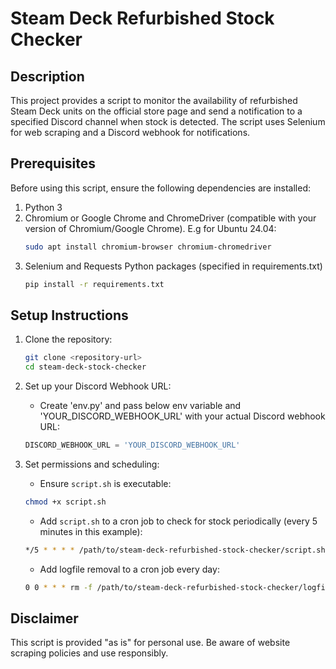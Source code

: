 # Steam Deck Refurbished Stock Checker

## Description

This project provides a script to monitor the availability of refurbished Steam Deck units on the official store page and send a notification to a specified Discord channel when stock is detected. The script uses Selenium for web scraping and a Discord webhook for notifications.

## Prerequisites

Before using this script, ensure the following dependencies are installed:

1. Python 3 
2. Chromium or Google Chrome and ChromeDriver (compatible with your version of Chromium/Google Chrome). E.g for Ubuntu 24.04:
    ```sh
    sudo apt install chromium-browser chromium-chromedriver
    ```
4. Selenium and Requests Python packages (specified in requirements.txt)
    ```sh
    pip install -r requirements.txt
    ```

## Setup Instructions

1. Clone the repository:
    ```sh
    git clone <repository-url>
    cd steam-deck-stock-checker
    ```
2. Set up your Discord Webhook URL:
    - Create 'env.py' and pass below env variable and 'YOUR_DISCORD_WEBHOOK_URL' with your actual Discord webhook URL:
    ```python
    DISCORD_WEBHOOK_URL = 'YOUR_DISCORD_WEBHOOK_URL'
    ```
3. Set permissions and scheduling:
    - Ensure `script.sh` is executable:
    ```sh
    chmod +x script.sh
    ```
    - Add `script.sh` to a cron job to check for stock periodically (every 5 minutes in this example):
    ```sh
    */5 * * * * /path/to/steam-deck-refurbished-stock-checker/script.sh >> /path/to/steam-deck-refurbished-stock-checker/logfile.log 2>&1
    ```

    - Add logfile removal to a cron job every day:
    ```sh
    0 0 * * * rm -f /path/to/steam-deck-refurbished-stock-checker/logfile.log
    ```

## Disclaimer

This script is provided "as is" for personal use. Be aware of website scraping policies and use responsibly.
